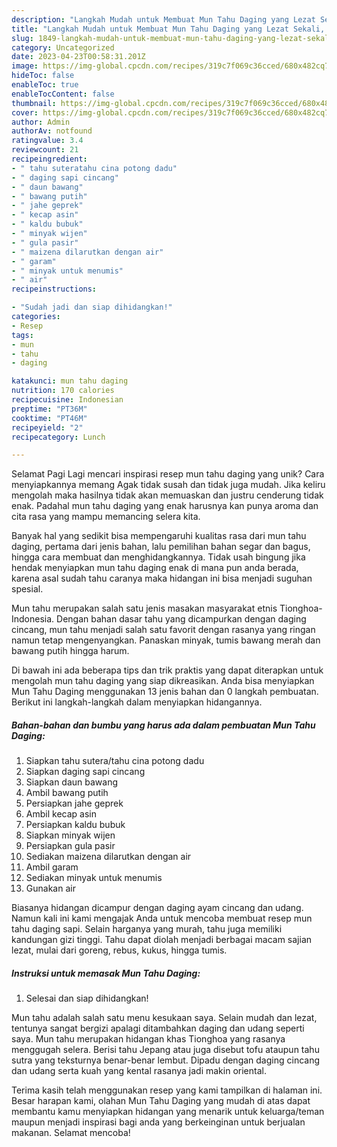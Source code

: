 ```yaml
---
description: "Langkah Mudah untuk Membuat Mun Tahu Daging yang Lezat Sekali, Mantap"
title: "Langkah Mudah untuk Membuat Mun Tahu Daging yang Lezat Sekali, Mantap"
slug: 1849-langkah-mudah-untuk-membuat-mun-tahu-daging-yang-lezat-sekali-mantap
category: Uncategorized
date: 2023-04-23T00:58:31.201Z
image: https://img-global.cpcdn.com/recipes/319c7f069c36cced/680x482cq70/mun-tahu-daging-foto-resep-utama.jpg
hideToc: false
enableToc: true
enableTocContent: false
thumbnail: https://img-global.cpcdn.com/recipes/319c7f069c36cced/680x482cq70/mun-tahu-daging-foto-resep-utama.jpg
cover: https://img-global.cpcdn.com/recipes/319c7f069c36cced/680x482cq70/mun-tahu-daging-foto-resep-utama.jpg
author: Admin
authorAv: notfound
ratingvalue: 3.4
reviewcount: 21
recipeingredient:
- " tahu suteratahu cina potong dadu"
- " daging sapi cincang"
- " daun bawang"
- " bawang putih"
- " jahe geprek"
- " kecap asin"
- " kaldu bubuk"
- " minyak wijen"
- " gula pasir"
- " maizena dilarutkan dengan air"
- " garam"
- " minyak untuk menumis"
- " air"
recipeinstructions:

- "Sudah jadi dan siap dihidangkan!"
categories:
- Resep
tags:
- mun
- tahu
- daging

katakunci: mun tahu daging 
nutrition: 170 calories
recipecuisine: Indonesian
preptime: "PT36M"
cooktime: "PT46M"
recipeyield: "2"
recipecategory: Lunch

---
```



Selamat Pagi Lagi mencari inspirasi resep mun tahu daging yang unik? Cara menyiapkannya memang Agak tidak susah dan tidak juga mudah. Jika keliru mengolah maka hasilnya tidak akan memuaskan dan justru cenderung tidak enak. Padahal mun tahu daging yang enak harusnya kan punya aroma dan cita rasa yang mampu memancing selera kita.


Banyak hal yang sedikit bisa mempengaruhi kualitas rasa dari mun tahu daging, pertama dari jenis bahan, lalu pemilihan bahan segar dan bagus, hingga cara membuat dan menghidangkannya. Tidak usah bingung jika hendak menyiapkan mun tahu daging enak di mana pun anda berada, karena asal sudah tahu caranya maka hidangan ini bisa menjadi suguhan spesial.

Mun tahu merupakan salah satu jenis masakan masyarakat etnis Tionghoa-Indonesia. Dengan bahan dasar tahu yang dicampurkan dengan daging cincang, mun tahu menjadi salah satu favorit dengan rasanya yang ringan namun tetap mengenyangkan. Panaskan minyak, tumis bawang merah dan bawang putih hingga harum.


Di bawah ini ada beberapa tips dan trik praktis yang dapat diterapkan untuk mengolah mun tahu daging yang siap dikreasikan. Anda bisa menyiapkan Mun Tahu Daging menggunakan 13 jenis bahan dan 0 langkah pembuatan. Berikut ini langkah-langkah dalam menyiapkan hidangannya.

<!--inarticleads1-->

##### Bahan-bahan dan bumbu yang harus ada dalam pembuatan Mun Tahu Daging:

1. Siapkan  tahu sutera/tahu cina potong dadu
1. Siapkan  daging sapi cincang
1. Siapkan  daun bawang
1. Ambil  bawang putih
1. Persiapkan  jahe geprek
1. Ambil  kecap asin
1. Persiapkan  kaldu bubuk
1. Siapkan  minyak wijen
1. Persiapkan  gula pasir
1. Sediakan  maizena dilarutkan dengan air
1. Ambil  garam
1. Sediakan  minyak untuk menumis
1. Gunakan  air


Biasanya hidangan dicampur dengan daging ayam cincang dan udang. Namun kali ini kami mengajak Anda untuk mencoba membuat resep mun tahu daging sapi. Selain harganya yang murah, tahu juga memiliki kandungan gizi tinggi. Tahu dapat diolah menjadi berbagai macam sajian lezat, mulai dari goreng, rebus, kukus, hingga tumis. 

<!--inarticleads2-->

##### Instruksi untuk memasak Mun Tahu Daging:


1. Selesai dan siap dihidangkan!

Mun tahu adalah salah satu menu kesukaan saya. Selain mudah dan lezat, tentunya sangat bergizi apalagi ditambahkan daging dan udang seperti saya. Mun tahu merupakan hidangan khas Tionghoa yang rasanya menggugah selera. Berisi tahu Jepang atau juga disebut tofu ataupun tahu sutra yang teksturnya benar-benar lembut. Dipadu dengan daging cincang dan udang serta kuah yang kental rasanya jadi makin oriental. 

Terima kasih telah menggunakan resep yang kami tampilkan di halaman ini. Besar harapan kami, olahan Mun Tahu Daging yang mudah di atas dapat membantu kamu menyiapkan hidangan yang menarik untuk keluarga/teman maupun menjadi inspirasi bagi anda yang berkeinginan untuk berjualan makanan. Selamat mencoba!
